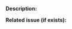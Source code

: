 <!--
Thank you very much for your pull request!
-->

**Description:**

**Related issue (if exists):**